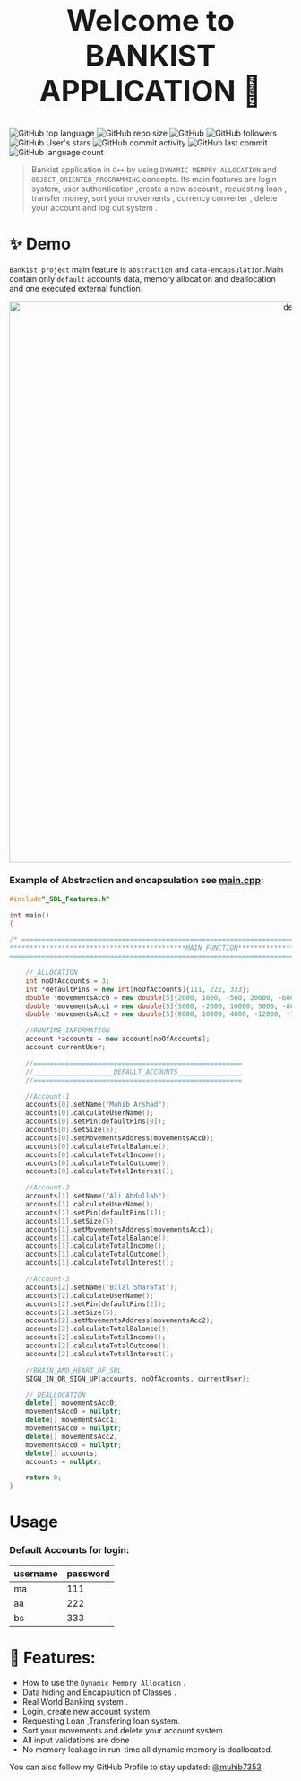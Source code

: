 <h1 align="center" style="font-size: 52px;" > Welcome to BANKIST APPLICATION  👋</h1>

![GitHub top language](https://img.shields.io/github/languages/top/muhib7353/Salik-Bank-Limited?logo=c%2B%2B&style=flat-square)
![GitHub repo size](https://img.shields.io/github/repo-size/muhib7353/Salik-Bank-Limited)
![GitHub](https://img.shields.io/github/license/muhib7353/Salik-Bank-Limited)
![GitHub followers](https://img.shields.io/github/followers/muhib7353?logo=Github&style=flat-square)
![GitHub User's stars](https://img.shields.io/github/stars/muhib7353?logo=Github&style=flat-square)
![GitHub commit activity](https://img.shields.io/github/commit-activity/y/muhib7353/Salik-Bank-Limited?logo=git)
![GitHub last commit](https://img.shields.io/github/last-commit/muhib7353/Salik-Bank-Limited?logo=git)
![GitHub language count](https://img.shields.io/github/languages/count/muhib7353/Salik-Bank-Limited?logo=c%2B%2B)

> Bankist application in `C++` by using `DYNAMIC MEMPRY ALLOCATION` and `OBJECT_ORIENTED_PROGRAMMING` concepts. Its main features are login system, user authentication ,create a new account , requesting loan , transfer money, sort your movements , currency converter , delete your account and log out system .

# ✨ Demo

`Bankist project` main feature is `abstraction` and `data-encapsulation`.Main contain only `default` accounts data, memory allocation and deallocation and one executed external function.

<p align="center">
  <img width="1000" src="Demo/demo.gif" alt="demo"/>
</p>

### Example of Abstraction and encapsulation see [main.cpp](/main.cpp):

```cpp
#include"_SBL_Features.h"

int main()
{

/* ==============================================================================================
********************************************MAIN_FUNCTION***************************************
================================================================================================*/

    //_ALLOCATION
    int noOfAccounts = 3;
    int *defaultPins = new int[noOfAccounts]{111, 222, 333};
    double *movementsAcc0 = new double[5]{2000, 1000, -500, 20000, -6000};
    double *movementsAcc1 = new double[5]{5000, -2000, 10000, 5000, -8000};
    double *movementsAcc2 = new double[5]{8000, 10000, 4000, -12000, -1000};

    //RUNTIME_INFORMATION
    account *accounts = new account[noOfAccounts];
    account currentUser;

    //====================================================
    //____________________DEFAULT_ACCOUNTS________________
    //====================================================

    //Account-1
    accounts[0].setName("Muhib Arshad");
    accounts[0].calculateUserName();
    accounts[0].setPin(defaultPins[0]);
    accounts[0].setSize(5);
    accounts[0].setMovementsAddress(movementsAcc0);
    accounts[0].calculateTotalBalance();
    accounts[0].calculateTotalIncome();
    accounts[0].calculateTotalOutcome();
    accounts[0].calculateTotalInterest();

    //Account-2
    accounts[1].setName("Ali Abdullah");
    accounts[1].calculateUserName();
    accounts[1].setPin(defaultPins[1]);
    accounts[1].setSize(5);
    accounts[1].setMovementsAddress(movementsAcc1);
    accounts[1].calculateTotalBalance();
    accounts[1].calculateTotalIncome();
    accounts[1].calculateTotalOutcome();
    accounts[1].calculateTotalInterest();

    //Account-3
    accounts[2].setName("Bilal Sharafat");
    accounts[2].calculateUserName();
    accounts[2].setPin(defaultPins[2]);
    accounts[2].setSize(5);
    accounts[2].setMovementsAddress(movementsAcc2);
    accounts[2].calculateTotalBalance();
    accounts[2].calculateTotalIncome();
    accounts[2].calculateTotalOutcome();
    accounts[2].calculateTotalInterest();

    //BRAIN_AND_HEART_OF_SBL
    SIGN_IN_OR_SIGN_UP(accounts, noOfAccounts, currentUser);

    //_DEALLOCATION
    delete[] movementsAcc0;
    movementsAcc0 = nullptr;
    delete[] movementsAcc1;
    movementsAcc0 = nullptr;
    delete[] movementsAcc2;
    movementsAcc0 = nullptr;
    delete[] accounts;
    accounts = nullptr;

    return 0;
}

```
# Usage

### Default Accounts for login:

| username | password |
| -------- | -------- |
|    ma    |   111    |
|    aa    |   222    |
|    bs    |   333    |

# 🚀 Features:

- How to use the `Dynamic Memory Allocation` .
- Data hiding and Encapsultion of Classes .
- Real World Banking system .
- Login, create new account system.
- Requesting Loan ,Transfering loan system.
- Sort your movements and delete your account system.
- All input validations are done .
- No memory leakage in run-time all dynamic memory is deallocated.





You can also follow my GitHub Profile to stay updated:
<a href="https://github.com/muhib7353" target="blank">
@muhib7353
</a>

